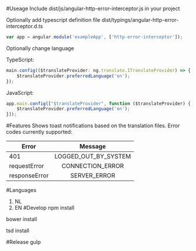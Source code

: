 ﻿#Useage
Include dist/js/angular-http-error-interceptor.js in your project

Optionally add typescript definition file dist/typings/angular-http-error-interceptor.d.ts
```javascript
var app = angular.module('exampleApp', ['http-error-interceptor']);
```
Optionally change language

TypeScript:
```typescript
main.config(($translateProvider: ng.translate.ITranslateProvider) => {
    $translateProvider.preferredLanguage('en');
});
```
JavaScript:
```javascript
app.main.config(["$translateProvider", function ($translateProvider) {
    $translateProvider.preferredLanguage('en');
}]);
```
#Features
Shows toast notifications based on the translation files.
Error codes currently supported:

| Error         | Message
| ------------- |:-------------:|
| 401           | LOGGED_OUT_BY_SYSTEM
| requestError  | CONNECTION_ERROR
| responseError | SERVER_ERROR
#Languages
1. NL
2. EN
#Develop
npm install

bower install

tsd install

#Release
gulp
